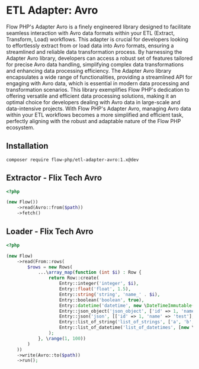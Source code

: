 # ETL Adapter: Avro

Flow PHP's Adapter Avro is a finely engineered library designed to facilitate seamless interaction with Avro data
formats within your ETL (Extract, Transform, Load) workflows. This adapter is crucial for developers looking to
effortlessly extract from or load data into Avro formats, ensuring a streamlined and reliable data transformation
process. By harnessing the Adapter Avro library, developers can access a robust set of features tailored for precise
Avro data handling, simplifying complex data transformations and enhancing data processing efficiency. The Adapter Avro
library encapsulates a wide range of functionalities, providing a streamlined API for engaging with Avro data, which is
essential in modern data processing and transformation scenarios. This library exemplifies Flow PHP's dedication to
offering versatile and efficient data processing solutions, making it an optimal choice for developers dealing with Avro
data in large-scale and data-intensive projects. With Flow PHP's Adapter Avro, managing Avro data within your ETL
workflows becomes a more simplified and efficient task, perfectly aligning with the robust and adaptable nature of the
Flow PHP ecosystem.

## Installation 

``` 
composer require flow-php/etl-adapter-avro:1.x@dev
```

## Extractor - Flix Tech Avro

```php
<?php

(new Flow())
    ->read(Avro::from($path))
    ->fetch()

```

## Loader - Flix Tech Avro

```php 
<?php

(new Flow)
    ->read(From::rows(
        $rows = new Rows(
            ...\array_map(function (int $i) : Row {
                return Row::create(
                    Entry::integer('integer', $i),
                    Entry::float('float', 1.5),
                    Entry::string('string', 'name_' . $i),
                    Entry::boolean('boolean', true),
                    Entry::datetime('datetime', new \DateTimeImmutable()),
                    Entry::json_object('json_object', ['id' => 1, 'name' => 'test']),
                    Entry::json('json', [['id' => 1, 'name' => 'test'], ['id' => 2, 'name' => 'test']]),
                    Entry::list_of_string('list_of_strings', ['a', 'b', 'c']),
                    Entry::list_of_datetime('list_of_datetimes', [new \DateTimeImmutable(), new \DateTimeImmutable(), new \DateTimeImmutable()])
                );
            }, \range(1, 100))
        )
    ))
    ->write(Avro::to($path))
    ->run();
```